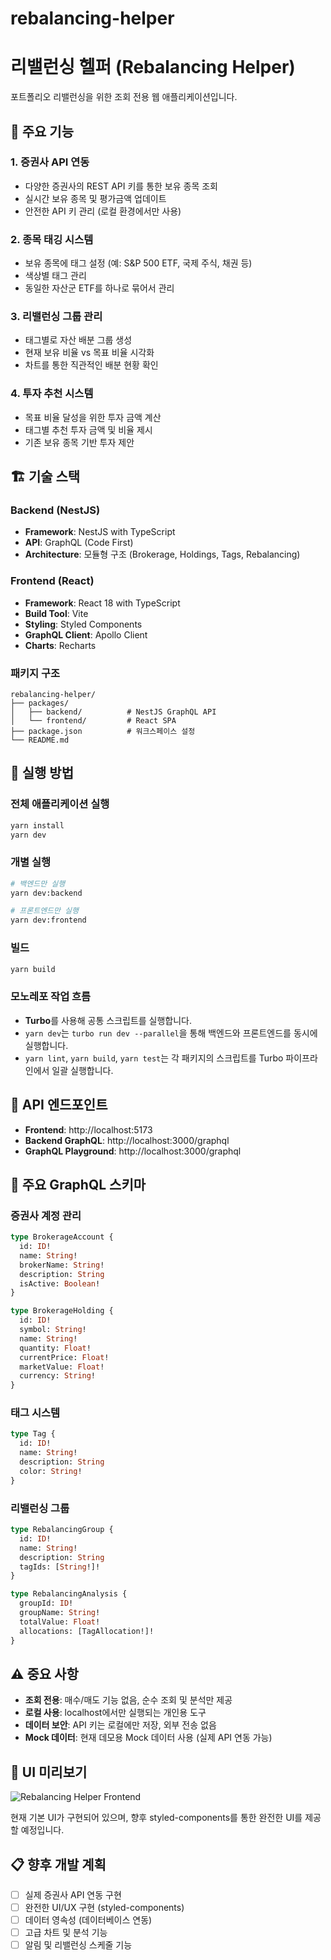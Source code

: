 # rebalancing-helper
# 리밸런싱 헬퍼 (Rebalancing Helper)

포트폴리오 리밸런싱을 위한 조회 전용 웹 애플리케이션입니다.

## 🎯 주요 기능

### 1. 증권사 API 연동
- 다양한 증권사의 REST API 키를 통한 보유 종목 조회
- 실시간 보유 종목 및 평가금액 업데이트
- 안전한 API 키 관리 (로컬 환경에서만 사용)

### 2. 종목 태깅 시스템
- 보유 종목에 태그 설정 (예: S&P 500 ETF, 국제 주식, 채권 등)
- 색상별 태그 관리
- 동일한 자산군 ETF를 하나로 묶어서 관리

### 3. 리밸런싱 그룹 관리
- 태그별로 자산 배분 그룹 생성
- 현재 보유 비율 vs 목표 비율 시각화
- 차트를 통한 직관적인 배분 현황 확인

### 4. 투자 추천 시스템
- 목표 비율 달성을 위한 투자 금액 계산
- 태그별 추천 투자 금액 및 비율 제시
- 기존 보유 종목 기반 투자 제안

## 🏗️ 기술 스택

### Backend (NestJS)
- **Framework**: NestJS with TypeScript
- **API**: GraphQL (Code First)
- **Architecture**: 모듈형 구조 (Brokerage, Holdings, Tags, Rebalancing)

### Frontend (React)
- **Framework**: React 18 with TypeScript
- **Build Tool**: Vite
- **Styling**: Styled Components
- **GraphQL Client**: Apollo Client
- **Charts**: Recharts

### 패키지 구조
```
rebalancing-helper/
├── packages/
│   ├── backend/          # NestJS GraphQL API
│   └── frontend/         # React SPA
├── package.json          # 워크스페이스 설정
└── README.md
```

## 🚀 실행 방법

### 전체 애플리케이션 실행
```bash
yarn install
yarn dev
```

### 개별 실행
```bash
# 백엔드만 실행
yarn dev:backend

# 프론트엔드만 실행
yarn dev:frontend
```

### 빌드
```bash
yarn build
```

### 모노레포 작업 흐름

- **Turbo**를 사용해 공통 스크립트를 실행합니다.
- `yarn dev`는 `turbo run dev --parallel`을 통해 백엔드와 프론트엔드를 동시에 실행합니다.
- `yarn lint`, `yarn build`, `yarn test`는 각 패키지의 스크립트를 Turbo 파이프라인에서 일괄 실행합니다.

## 📡 API 엔드포인트

- **Frontend**: http://localhost:5173
- **Backend GraphQL**: http://localhost:3000/graphql
- **GraphQL Playground**: http://localhost:3000/graphql

## 🔧 주요 GraphQL 스키마

### 증권사 계정 관리
```graphql
type BrokerageAccount {
  id: ID!
  name: String!
  brokerName: String!
  description: String
  isActive: Boolean!
}

type BrokerageHolding {
  id: ID!
  symbol: String!
  name: String!
  quantity: Float!
  currentPrice: Float!
  marketValue: Float!
  currency: String!
}
```

### 태그 시스템
```graphql
type Tag {
  id: ID!
  name: String!
  description: String
  color: String!
}
```

### 리밸런싱 그룹
```graphql
type RebalancingGroup {
  id: ID!
  name: String!
  description: String
  tagIds: [String!]!
}

type RebalancingAnalysis {
  groupId: ID!
  groupName: String!
  totalValue: Float!
  allocations: [TagAllocation!]!
}
```

## ⚠️ 중요 사항

- **조회 전용**: 매수/매도 기능 없음, 순수 조회 및 분석만 제공
- **로컬 사용**: localhost에서만 실행되는 개인용 도구
- **데이터 보안**: API 키는 로컬에만 저장, 외부 전송 없음
- **Mock 데이터**: 현재 데모용 Mock 데이터 사용 (실제 API 연동 가능)

## 🎨 UI 미리보기

![Rebalancing Helper Frontend](https://github.com/user-attachments/assets/b424f62d-801e-49d0-8058-24c20bc329e4)

현재 기본 UI가 구현되어 있으며, 향후 styled-components를 통한 완전한 UI를 제공할 예정입니다.

## 📋 향후 개발 계획

- [ ] 실제 증권사 API 연동 구현
- [ ] 완전한 UI/UX 구현 (styled-components)
- [ ] 데이터 영속성 (데이터베이스 연동)
- [ ] 고급 차트 및 분석 기능
- [ ] 알림 및 리밸런싱 스케줄 기능

